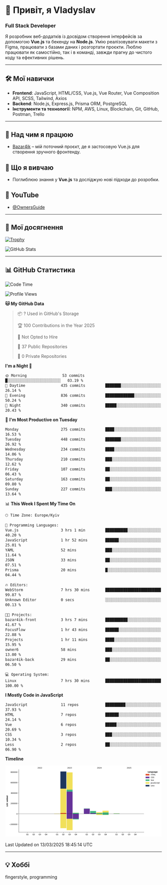 # 👋 Привіт, я Vladyslav  
### Full Stack Developer  

Я розробник веб-додатків із досвідом створення інтерфейсів за допомогою **Vue.js** та бекенду на **Node.js**. Умію реалізовувати макети з Figma, працювати з базами даних і розгортати проєкти. Люблю працювати як самостійно, так і в команді, завжди прагну до чистого коду та ефективних рішень.

---

## 🛠 Мої навички  
- **Frontend**: JavaScript, HTML/CSS, Vue.js, Vue Router, Vue Composition API, SCSS, Tailwind, Axios  
- **Backend**: Node.js, Express.js, Prisma ORM, PostgreSQL  
- **Інструменти та технології**: NPM, AWS, Linux, Blockchain, Git, GitHub, Postman, Trello  

---

## 🔭 Над чим я працюю  
- [Bazar4ik](https://github.com/owner6/bazar4ik-front) – мій поточний проєкт, де я застосовую Vue.js для створення зручного фронтенду.

## 🌱 Що я вивчаю  
- Поглиблюю знання у **Vue.js** та досліджую нові підходи до розробки.

## 🎥 YouTube  
- [@OwnersGuide](https://www.youtube.com/@OwnersGuide-)
  
---

## 🌟 Мої досягнення  
[![Trophy](https://github-profile-trophy.vercel.app/?username=owner6&theme=default)](https://github.com/ryo-ma/github-profile-trophy)

<div align="left">
  <img src="https://github-readme-stats.vercel.app/api?username=owner6&show_icons=true&theme=default" alt="GitHub Stats"/>
</div>

---

## 📊 GitHub Статистика  
<!--START_SECTION:waka-->
![Code Time](http://img.shields.io/badge/Code%20Time-43%20hrs%2024%20mins-blue)

![Profile Views](http://img.shields.io/badge/Profile%20Views-0-blue)

**🐱 My GitHub Data** 

> 📦 ? Used in GitHub's Storage 
 > 
> 🏆 100 Contributions in the Year 2025
 > 
> 🚫 Not Opted to Hire
 > 
> 📜 37 Public Repositories 
 > 
> 🔑 0 Private Repositories 
 > 
**I'm a Night 🦉** 

```text
🌞 Morning                53 commits          █░░░░░░░░░░░░░░░░░░░░░░░░   03.19 % 
🌆 Daytime                435 commits         ███████░░░░░░░░░░░░░░░░░░   26.14 % 
🌃 Evening                836 commits         █████████████░░░░░░░░░░░░   50.24 % 
🌙 Night                  340 commits         █████░░░░░░░░░░░░░░░░░░░░   20.43 % 
```
📅 **I'm Most Productive on Tuesday** 

```text
Monday                   275 commits         ████░░░░░░░░░░░░░░░░░░░░░   16.53 % 
Tuesday                  448 commits         ███████░░░░░░░░░░░░░░░░░░   26.92 % 
Wednesday                234 commits         ████░░░░░░░░░░░░░░░░░░░░░   14.06 % 
Thursday                 210 commits         ███░░░░░░░░░░░░░░░░░░░░░░   12.62 % 
Friday                   107 commits         ██░░░░░░░░░░░░░░░░░░░░░░░   06.43 % 
Saturday                 163 commits         ██░░░░░░░░░░░░░░░░░░░░░░░   09.80 % 
Sunday                   227 commits         ███░░░░░░░░░░░░░░░░░░░░░░   13.64 % 
```


📊 **This Week I Spent My Time On** 

```text
🕑︎ Time Zone: Europe/Kyiv

💬 Programming Languages: 
Vue.js                   3 hrs 1 min         ██████████░░░░░░░░░░░░░░░   40.20 % 
JavaScript               1 hr 52 mins        ██████░░░░░░░░░░░░░░░░░░░   25.01 % 
YAML                     52 mins             ███░░░░░░░░░░░░░░░░░░░░░░   11.64 % 
JSON                     33 mins             ██░░░░░░░░░░░░░░░░░░░░░░░   07.51 % 
Prisma                   20 mins             █░░░░░░░░░░░░░░░░░░░░░░░░   04.44 % 

🔥 Editors: 
WebStorm                 7 hrs 30 mins       █████████████████████████   99.87 % 
Unknown Editor           0 secs              ░░░░░░░░░░░░░░░░░░░░░░░░░   00.13 % 

🐱‍💻 Projects: 
bazar4ik-front           3 hrs 7 mins        ██████████░░░░░░░░░░░░░░░   41.67 % 
FocusFlow                1 hr 43 mins        ██████░░░░░░░░░░░░░░░░░░░   22.88 % 
Projects                 1 hr 11 mins        ████░░░░░░░░░░░░░░░░░░░░░   15.95 % 
owner6                   58 mins             ███░░░░░░░░░░░░░░░░░░░░░░   13.00 % 
bazar4ik-back            29 mins             ██░░░░░░░░░░░░░░░░░░░░░░░   06.50 % 

💻 Operating System: 
Linux                    7 hrs 30 mins       █████████████████████████   100.00 % 
```

**I Mostly Code in JavaScript** 

```text
JavaScript               11 repos            █████████░░░░░░░░░░░░░░░░   37.93 % 
HTML                     7 repos             ██████░░░░░░░░░░░░░░░░░░░   24.14 % 
Vue                      6 repos             █████░░░░░░░░░░░░░░░░░░░░   20.69 % 
CSS                      3 repos             ███░░░░░░░░░░░░░░░░░░░░░░   10.34 % 
Less                     2 repos             ██░░░░░░░░░░░░░░░░░░░░░░░   06.90 % 
```



**Timeline**

![Lines of Code chart](https://raw.githubusercontent.com/owner6/owner6/main/assets/bar_graph.png)


 Last Updated on 13/03/2025 18:45:14 UTC
<!--END_SECTION:waka-->




---

## 💡 Хоббі  
fingerstyle, programming  
